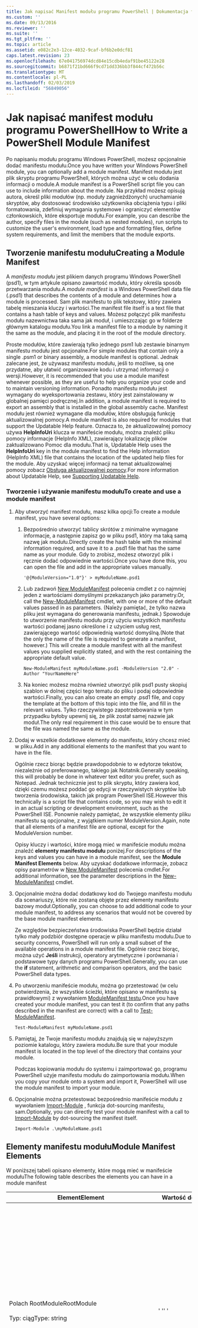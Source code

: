 ```yaml
---
title: Jak napisać Manifest modułu programu PowerShell | Dokumentacja firmy Microsoft
ms.custom: ''
ms.date: 09/13/2016
ms.reviewer: ''
ms.suite: ''
ms.tgt_pltfrm: ''
ms.topic: article
ms.assetid: e082c2e3-12ce-4032-9caf-bf6b2e0dcf81
caps.latest.revision: 23
ms.openlocfilehash: 67e041756974dcd84e15cdb4edaf91be45122e28
ms.sourcegitcommit: b6871f21bd666f9cd71dd336bb3f844cf472b56c
ms.translationtype: MT
ms.contentlocale: pl-PL
ms.lasthandoff: 02/03/2019
ms.locfileid: "56849056"
---
```

# <a name="how-to-write-a-powershell-module-manifest"></a><span data-ttu-id="4d88f-102">Jak napisać manifest modułu programu PowerShell</span><span class="sxs-lookup"><span data-stu-id="4d88f-102">How to Write a PowerShell Module Manifest</span></span>

<span data-ttu-id="4d88f-103">Po napisaniu modułu programu Windows PowerShell, możesz opcjonalnie dodać manifestu modułu.</span><span class="sxs-lookup"><span data-stu-id="4d88f-103">Once you have written your Windows PowerShell module, you can optionally add a module manifest.</span></span> <span data-ttu-id="4d88f-104">Manifest modułu jest plik skryptu programu PowerShell, których można użyć w celu dodania informacji o module.</span><span class="sxs-lookup"><span data-stu-id="4d88f-104">A module manifest is a PowerShell script file you can use to include information about the module.</span></span> <span data-ttu-id="4d88f-105">Na przykład możesz opisują autora, określ pliki modułów (np. moduły zagnieżdżonych) uruchamianie skryptów, aby dostosować środowisko użytkownika obciążenia typu i pliki formatowania, zdefiniuj wymagania systemowe i ograniczyć elementów członkowskich, które eksportuje modułu.</span><span class="sxs-lookup"><span data-stu-id="4d88f-105">For example, you can describe the author, specify files in the module (such as nested modules), run scripts to customize the user's environment, load type and formatting files, define system requirements, and limit the members that the module exports.</span></span>

## <a name="creating-a-module-manifest"></a><span data-ttu-id="4d88f-106">Tworzenie manifestu modułu</span><span class="sxs-lookup"><span data-stu-id="4d88f-106">Creating a Module Manifest</span></span>

<span data-ttu-id="4d88f-107">A *manifestu modułu* jest plikiem danych programu Windows PowerShell (psd1), w tym artykule opisano zawartość modułu, który określa sposób przetwarzania modułu.</span><span class="sxs-lookup"><span data-stu-id="4d88f-107">A *module manifest* is a Windows PowerShell data file (.psd1) that describes the contents of a module and determines how a module is processed.</span></span> <span data-ttu-id="4d88f-108">Sam plik manifestu to plik tekstowy, który zawiera tabelę mieszania kluczy i wartości.</span><span class="sxs-lookup"><span data-stu-id="4d88f-108">The manifest file itself is a text file that contains a hash table of keys and values.</span></span> <span data-ttu-id="4d88f-109">Możesz połączyć plik manifestu modułu nazewnictwa taka sama jak moduł, i umieszczając go w folderze głównym katalogu modułu.</span><span class="sxs-lookup"><span data-stu-id="4d88f-109">You link a manifest file to a module by naming it the same as the module, and placing it in the root of the module directory.</span></span>

<span data-ttu-id="4d88f-110">Proste modułów, które zawierają tylko jednego psm1 lub zestawie binarnym manifestu modułu jest opcjonalne.</span><span class="sxs-lookup"><span data-stu-id="4d88f-110">For simple modules that contain only a single .psm1 or binary assembly, a module manifest is optional.</span></span> <span data-ttu-id="4d88f-111">Jednak zalecane jest, że używasz manifestu modułu, jeśli to możliwe, są one przydatne, aby ułatwić organizowanie kodu i utrzymać informacji o wersji.</span><span class="sxs-lookup"><span data-stu-id="4d88f-111">However, it is recommended that you use a module manifest whenever possible, as they are useful to help you organize your code and to maintain versioning information.</span></span> <span data-ttu-id="4d88f-112">Ponadto manifestu modułu jest wymagany do wyeksportowania zestawu, który jest zainstalowany w globalnej pamięci podręcznej.</span><span class="sxs-lookup"><span data-stu-id="4d88f-112">In addition, a module manifest is required to export an assembly that is installed in the global assembly cache.</span></span> <span data-ttu-id="4d88f-113">Manifest modułu jest również wymagane dla modułów, które obsługują funkcję aktualizowalnej pomocy.</span><span class="sxs-lookup"><span data-stu-id="4d88f-113">A module manifest is also required for modules that support the Updatable Help feature.</span></span> <span data-ttu-id="4d88f-114">Oznacza to, że aktualizowalnej pomocy używa **HelpInfoUri** klucza w manifeście modułu, można znaleźć pliku pomocy informacje (HelpInfo XML), zawierający lokalizację plików zaktualizowano Pomoc dla modułu.</span><span class="sxs-lookup"><span data-stu-id="4d88f-114">That is, Updatable Help uses the **HelpInfoUri** key in the module manifest to find the Help information (HelpInfo XML) file that contains the location of the updated help files for the module.</span></span> <span data-ttu-id="4d88f-115">Aby uzyskać więcej informacji na temat aktualizowalnej pomocy zobacz [Obsługa aktualizowalnej pomocy](./supporting-updatable-help.md).</span><span class="sxs-lookup"><span data-stu-id="4d88f-115">For more information about Updatable Help, see [Supporting Updatable Help](./supporting-updatable-help.md).</span></span>

### <a name="to-create-and-use-a-module-manifest"></a><span data-ttu-id="4d88f-116">Tworzenie i używanie manifestu modułu</span><span class="sxs-lookup"><span data-stu-id="4d88f-116">To create and use a module manifest</span></span>

1. <span data-ttu-id="4d88f-117">Aby utworzyć manifest modułu, masz kilka opcji:</span><span class="sxs-lookup"><span data-stu-id="4d88f-117">To create a module manifest, you have several options:</span></span>

   1. <span data-ttu-id="4d88f-118">Bezpośrednio utworzyć tablicy skrótów z minimalne wymagane informacje, a następnie zapisz go w pliku psd1, który ma taką samą nazwę jak modułu.</span><span class="sxs-lookup"><span data-stu-id="4d88f-118">Directly create the hash table with the minimal information required, and save it to a .psd1 file that has the same name as your module.</span></span> <span data-ttu-id="4d88f-119">Gdy to zrobisz, możesz otworzyć plik i ręcznie dodać odpowiednie wartości.</span><span class="sxs-lookup"><span data-stu-id="4d88f-119">Once you have done this, you can open the file and add in the appropriate values manually.</span></span>

      `'@{ModuleVersion="1.0"}' > myModuleName.psd1`

   2. <span data-ttu-id="4d88f-120">Lub zadzwoń [New ModuleManifest](/powershell/module/Microsoft.PowerShell.Core/New-ModuleManifest) polecenia cmdlet z co najmniej jeden z wartościami domyślnymi przekazanych jako parametry.</span><span class="sxs-lookup"><span data-stu-id="4d88f-120">Or, call the [New-ModuleManifest](/powershell/module/Microsoft.PowerShell.Core/New-ModuleManifest) cmdlet, with one or more of the default values passed in as parameters.</span></span> <span data-ttu-id="4d88f-121">(Należy pamiętać, że tylko nazwa pliku jest wymagana do generowania manifestu, jednak.) Spowoduje to utworzenie manifestu modułu przy użyciu wszystkich manifestu wartości podanej jasno określone i z użyciem usług rest, zawierającego wartość odpowiednią wartość domyślną.</span><span class="sxs-lookup"><span data-stu-id="4d88f-121">(Note that the only the name of the file is required to generate a manifest, however.) This will create a module manifest with all the manifest values you supplied explicitly stated, and with the rest containing the appropriate default value.</span></span>

      `New-ModuleManifest myModuleName.psd1 -ModuleVersion "2.0" -Author "YourNameHere"`

   3. <span data-ttu-id="4d88f-122">Na koniec możesz można również utworzyć plik psd1 pusty skopiuj szablon w dolnej części tego tematu do pliku i podaj odpowiednie wartości.</span><span class="sxs-lookup"><span data-stu-id="4d88f-122">Finally, you can also create an empty .psd1 file, and copy the template at the bottom of this topic into the file, and fill in the relevant values.</span></span> <span data-ttu-id="4d88f-123">Tylko rzeczywistego zapotrzebowania w tym przypadku byłoby upewnij się, że plik został samej nazwie jak moduł.</span><span class="sxs-lookup"><span data-stu-id="4d88f-123">The only real requirement in this case would be to ensure that the file was named the same as the module.</span></span>

2. <span data-ttu-id="4d88f-124">Dodaj w wszelkie dodatkowe elementy do manifestu, który chcesz mieć w pliku.</span><span class="sxs-lookup"><span data-stu-id="4d88f-124">Add in any additional elements to the manifest that you want to have in the file.</span></span>

   <span data-ttu-id="4d88f-125">Ogólnie rzecz biorąc będzie prawdopodobnie to w edytorze tekstów, niezależnie od preferowanego, takiego jak Notatnik.</span><span class="sxs-lookup"><span data-stu-id="4d88f-125">Generally speaking, this will probably be done in whatever text editor you prefer, such as Notepad.</span></span> <span data-ttu-id="4d88f-126">Jednak technicznie jest to plik skryptu, który zawiera kod, dzięki czemu możesz poddać go edycji w rzeczywistych skryptów lub tworzenia środowiska, takich jak program PowerShell ISE.</span><span class="sxs-lookup"><span data-stu-id="4d88f-126">However this technically is a script file that contains code, so you may wish to edit it in an actual scripting or development environment, such as the PowerShell ISE.</span></span> <span data-ttu-id="4d88f-127">Ponownie należy pamiętać, że wszystkie elementy pliku manifestu są opcjonalne, z wyjątkiem numer ModuleVersion.</span><span class="sxs-lookup"><span data-stu-id="4d88f-127">Again, note that all elements of a manifest file are optional, except for the ModuleVersion number.</span></span>

   <span data-ttu-id="4d88f-128">Opisy kluczy i wartości, które mogą mieć w manifeście modułu można znaleźć **elementy manifestu modułu** poniżej.</span><span class="sxs-lookup"><span data-stu-id="4d88f-128">For descriptions of the keys and values you can have in a module manifest, see the **Module Manifest Elements** below.</span></span> <span data-ttu-id="4d88f-129">Aby uzyskać dodatkowe informacje, zobacz opisy parametrów w [New ModuleManifest](/powershell/module/Microsoft.PowerShell.Core/New-ModuleManifest) polecenia cmdlet.</span><span class="sxs-lookup"><span data-stu-id="4d88f-129">For additional information, see the parameter descriptions in the  [New-ModuleManifest](/powershell/module/Microsoft.PowerShell.Core/New-ModuleManifest) cmdlet.</span></span>

3. <span data-ttu-id="4d88f-130">Opcjonalnie można dodać dodatkowy kod do Twojego manifestu modułu dla scenariuszy, które nie zostaną objęte przez elementy manifestu bazowy moduł.</span><span class="sxs-lookup"><span data-stu-id="4d88f-130">Optionally, you can choose to add additional code to your module manifest, to address any scenarios that would not be covered by the base module manifest elements.</span></span>

   <span data-ttu-id="4d88f-131">Ze względów bezpieczeństwa środowiska PowerShell będzie działał tylko mały podzbiór dostępne operacje w pliku manifestu modułu.</span><span class="sxs-lookup"><span data-stu-id="4d88f-131">Due to security concerns, PowerShell will run only a small subset of the available operations in a module manifest file.</span></span> <span data-ttu-id="4d88f-132">Ogólnie rzecz biorąc, można użyć **Jeśli** instrukcji, operatory arytmetyczne i porównania i podstawowe typy danych programu PowerShell.</span><span class="sxs-lookup"><span data-stu-id="4d88f-132">Generally, you can use the **if** statement, arithmetic and comparison operators, and the basic PowerShell data types.</span></span>

4. <span data-ttu-id="4d88f-133">Po utworzeniu manifeście modułu, można go przetestować (w celu potwierdzenia, że wszystkie ścieżki, które opisano w manifestu są prawidłowymi) z wywołaniem [ModuleManifest testu](/powershell/module/Microsoft.PowerShell.Core/Test-ModuleManifest).</span><span class="sxs-lookup"><span data-stu-id="4d88f-133">Once you have created your module manifest, you can test it (to confirm that any paths described in the manifest are correct) with a call to [Test-ModuleManifest](/powershell/module/Microsoft.PowerShell.Core/Test-ModuleManifest).</span></span>

   `Test-ModuleManifest myModuleName.psd1`

5. <span data-ttu-id="4d88f-134">Pamiętaj, że Twoje manifestu modułu znajdują się w najwyższym poziomie katalogu, który zawiera modułu.</span><span class="sxs-lookup"><span data-stu-id="4d88f-134">Be sure that your module manifest is located in the top level of the directory that contains your module.</span></span>

   <span data-ttu-id="4d88f-135">Podczas kopiowania modułu do systemu i zaimportować go, programu PowerShell użyje manifestu modułu do zaimportowania modułu.</span><span class="sxs-lookup"><span data-stu-id="4d88f-135">When you copy your module onto a system and import it, PowerShell will use the module manifest to import your module.</span></span>

6. <span data-ttu-id="4d88f-136">Opcjonalnie można przetestować bezpośrednio manifeście modułu z wywołaniem [Import-Module](/powershell/module/Microsoft.PowerShell.Core/Import-Module) , funkcja dot-sourcing manifestu, sam.</span><span class="sxs-lookup"><span data-stu-id="4d88f-136">Optionally, you can directly test your module manifest with a call to [Import-Module](/powershell/module/Microsoft.PowerShell.Core/Import-Module) by dot-sourcing the manifest itself.</span></span>

   `Import-Module .\myModuleName.psd1`

## <a name="module-manifest-elements"></a><span data-ttu-id="4d88f-137">Elementy manifestu modułu</span><span class="sxs-lookup"><span data-stu-id="4d88f-137">Module Manifest Elements</span></span>

<span data-ttu-id="4d88f-138">W poniższej tabeli opisano elementy, które mogą mieć w manifeście modułu</span><span class="sxs-lookup"><span data-stu-id="4d88f-138">The following table describes the elements you can have in a module manifest</span></span>

|<span data-ttu-id="4d88f-139">Element</span><span class="sxs-lookup"><span data-stu-id="4d88f-139">Element</span></span>|<span data-ttu-id="4d88f-140">Wartość domyślna</span><span class="sxs-lookup"><span data-stu-id="4d88f-140">Default</span></span>|<span data-ttu-id="4d88f-141">Opis</span><span class="sxs-lookup"><span data-stu-id="4d88f-141">Description</span></span>|
|-------------|-------------|-----------------|
|<span data-ttu-id="4d88f-142">Polach RootModule</span><span class="sxs-lookup"><span data-stu-id="4d88f-142">RootModule</span></span><br /><br /> <span data-ttu-id="4d88f-143">Typ: ciąg</span><span class="sxs-lookup"><span data-stu-id="4d88f-143">Type: string</span></span>|<span data-ttu-id="4d88f-144">' '</span><span class="sxs-lookup"><span data-stu-id="4d88f-144">' '</span></span>|<span data-ttu-id="4d88f-145">Moduł lub dane binarne modułu plik skryptu skojarzone z tym manifeście.</span><span class="sxs-lookup"><span data-stu-id="4d88f-145">Script module or binary module file associated with this manifest.</span></span> <span data-ttu-id="4d88f-146">Poprzednie wersje programu PowerShell, nazywane tego elementu ModuleToProcess.</span><span class="sxs-lookup"><span data-stu-id="4d88f-146">Previous versions of PowerShell called this element the ModuleToProcess.</span></span><br /><br /> <span data-ttu-id="4d88f-147">Możliwych typów dla modułu głównego może być pusta (który ułatwi to **manifestu** modułu), nazwa modułu skryptu (psm1, co sprawia, że to **skryptu** moduł), lub nazwą binarne modułu (.exe lub .dll, co sprawia, że to **binarne** modułu).</span><span class="sxs-lookup"><span data-stu-id="4d88f-147">Possible types for the root module can be empty (which will make this a **Manifest** module), the name of a script module (.psm1, which makes this a **Script** module), or the name of a binary module (.exe or .dll, which makes this a **Binary** module).</span></span> <span data-ttu-id="4d88f-148">Umieszczenie nazwy modułu manifestu (psd1) lub pliku skryptu (ps1), w tym elemencie spowoduje, że błąd wystąpić.</span><span class="sxs-lookup"><span data-stu-id="4d88f-148">Placing the name of a module manifest (.psd1) or a script file (.ps1) in this element will cause an error to occur.</span></span>|
|<span data-ttu-id="4d88f-149">ModuleVersion</span><span class="sxs-lookup"><span data-stu-id="4d88f-149">ModuleVersion</span></span><br /><br /> <span data-ttu-id="4d88f-150">Typ: ciąg</span><span class="sxs-lookup"><span data-stu-id="4d88f-150">Type: string</span></span>|<span data-ttu-id="4d88f-151">1.0</span><span class="sxs-lookup"><span data-stu-id="4d88f-151">1.0</span></span>|<span data-ttu-id="4d88f-152">Numer wersji tego modułu.</span><span class="sxs-lookup"><span data-stu-id="4d88f-152">Version number of this module.</span></span> <span data-ttu-id="4d88f-153">Ciąg musi być możliwe do przekonwertowania na [System.Version].</span><span class="sxs-lookup"><span data-stu-id="4d88f-153">The string must be able to convert to [System.Version].</span></span> <span data-ttu-id="4d88f-154">Oznacza to "#. #. #. #. #".</span><span class="sxs-lookup"><span data-stu-id="4d88f-154">That is, '#.#.#.#.#'.</span></span> <span data-ttu-id="4d88f-155">`Import-Module` zostanie załadowany pierwszy moduł znajdzie na **$psModulePath** jest zgodna z nazwą i jest przynajmniej tak duży ModuleVersion `-MinimumVersion` parametru.</span><span class="sxs-lookup"><span data-stu-id="4d88f-155">`Import-Module` will load the first module it finds on the **$psModulePath** that matches the name, and has at least as high a ModuleVersion, as the `-MinimumVersion` parameter.</span></span> <span data-ttu-id="4d88f-156">Aby zaimportować określoną wersję, użyj`-RequiredVersion` parametru, zamiast tego.</span><span class="sxs-lookup"><span data-stu-id="4d88f-156">To import a specific version, use the`-RequiredVersion` parameter, instead.</span></span><br /><br /> <span data-ttu-id="4d88f-157">Przykład: `ModuleVersion = '1.0'`</span><span class="sxs-lookup"><span data-stu-id="4d88f-157">Example: `ModuleVersion = '1.0'`</span></span>|
|<span data-ttu-id="4d88f-158">IDENTYFIKATOR GUID</span><span class="sxs-lookup"><span data-stu-id="4d88f-158">GUID</span></span><br /><br /> <span data-ttu-id="4d88f-159">Typ: ciąg</span><span class="sxs-lookup"><span data-stu-id="4d88f-159">Type: string</span></span>|<span data-ttu-id="4d88f-160">Identyfikator GUID wygenerowany automatycznie</span><span class="sxs-lookup"><span data-stu-id="4d88f-160">Autogenerated GUID</span></span>|<span data-ttu-id="4d88f-161">Identyfikator używany do jednoznacznego identyfikowania tego modułu.</span><span class="sxs-lookup"><span data-stu-id="4d88f-161">ID used to uniquely identify this module.</span></span> <span data-ttu-id="4d88f-162">Należy pamiętać, że obecnie nie można zaimportować modułu przez identyfikator GUID.</span><span class="sxs-lookup"><span data-stu-id="4d88f-162">Note that you cannot currently import a module by GUID.</span></span><br /><br /> <span data-ttu-id="4d88f-163">Przykład: `GUID = 'cfc45206-1e49-459d-a8ad-5b571ef94857'`</span><span class="sxs-lookup"><span data-stu-id="4d88f-163">Example: `GUID = 'cfc45206-1e49-459d-a8ad-5b571ef94857'`</span></span>|
|<span data-ttu-id="4d88f-164">Autor</span><span class="sxs-lookup"><span data-stu-id="4d88f-164">Author</span></span><br /><br /> <span data-ttu-id="4d88f-165">Typ: ciąg</span><span class="sxs-lookup"><span data-stu-id="4d88f-165">Type: string</span></span>|<span data-ttu-id="4d88f-166">Brak</span><span class="sxs-lookup"><span data-stu-id="4d88f-166">None</span></span>|<span data-ttu-id="4d88f-167">Autor tego modułu.</span><span class="sxs-lookup"><span data-stu-id="4d88f-167">Author of this module.</span></span><br /><br /> <span data-ttu-id="4d88f-168">Przykład: `Author = 'AuthorNameHere'`</span><span class="sxs-lookup"><span data-stu-id="4d88f-168">Example: `Author = 'AuthorNameHere'`</span></span>|
|<span data-ttu-id="4d88f-169">CompanyName</span><span class="sxs-lookup"><span data-stu-id="4d88f-169">CompanyName</span></span><br /><br /> <span data-ttu-id="4d88f-170">Typ: ciąg</span><span class="sxs-lookup"><span data-stu-id="4d88f-170">Type: string</span></span>|<span data-ttu-id="4d88f-171">Nieznany</span><span class="sxs-lookup"><span data-stu-id="4d88f-171">Unknown</span></span>|<span data-ttu-id="4d88f-172">Firmy lub dostawcy tego modułu.</span><span class="sxs-lookup"><span data-stu-id="4d88f-172">Company or vendor of this module.</span></span><br /><br /> <span data-ttu-id="4d88f-173">Przykład: `CompanyName = 'Fabrikam'`</span><span class="sxs-lookup"><span data-stu-id="4d88f-173">Example: `CompanyName = 'Fabrikam'`</span></span>|
|<span data-ttu-id="4d88f-174">Prawa autorskie</span><span class="sxs-lookup"><span data-stu-id="4d88f-174">Copyright</span></span><br /><br /> <span data-ttu-id="4d88f-175">Typ: ciąg</span><span class="sxs-lookup"><span data-stu-id="4d88f-175">Type: string</span></span>|<span data-ttu-id="4d88f-176">(c) [currentYear] [Autor].</span><span class="sxs-lookup"><span data-stu-id="4d88f-176">(c) [currentYear] [Author].</span></span> <span data-ttu-id="4d88f-177">Wszelkie prawa zastrzeżone.</span><span class="sxs-lookup"><span data-stu-id="4d88f-177">All rights reserved.</span></span>|<span data-ttu-id="4d88f-178">Informacje o prawach autorskich dla tego modułu.</span><span class="sxs-lookup"><span data-stu-id="4d88f-178">Copyright statement for this module.</span></span><br /><br /> <span data-ttu-id="4d88f-179">Przykład: `Copyright = '2016 AuthorName. All rights reserved.'`</span><span class="sxs-lookup"><span data-stu-id="4d88f-179">Example: `Copyright = '2016 AuthorName. All rights reserved.'`</span></span>|
|<span data-ttu-id="4d88f-180">Opis</span><span class="sxs-lookup"><span data-stu-id="4d88f-180">Description</span></span><br /><br /> <span data-ttu-id="4d88f-181">Typ: ciąg</span><span class="sxs-lookup"><span data-stu-id="4d88f-181">Type: string</span></span>|<span data-ttu-id="4d88f-182">' '</span><span class="sxs-lookup"><span data-stu-id="4d88f-182">' '</span></span>|<span data-ttu-id="4d88f-183">Opis funkcji oferowanych przez ten moduł.</span><span class="sxs-lookup"><span data-stu-id="4d88f-183">Description of the functionality provided by this module.</span></span><br /><br /> <span data-ttu-id="4d88f-184">Przykład: `Description = 'This is a description of a module.'`</span><span class="sxs-lookup"><span data-stu-id="4d88f-184">Example: `Description = 'This is a description of a module.'`</span></span>|
|<span data-ttu-id="4d88f-185">PowerShellVersion</span><span class="sxs-lookup"><span data-stu-id="4d88f-185">PowerShellVersion</span></span><br /><br /> <span data-ttu-id="4d88f-186">Typ: ciąg</span><span class="sxs-lookup"><span data-stu-id="4d88f-186">Type: string</span></span>|<span data-ttu-id="4d88f-187">' '</span><span class="sxs-lookup"><span data-stu-id="4d88f-187">' '</span></span>|<span data-ttu-id="4d88f-188">Minimalna wersja aparatu programu Windows PowerShell, wymagane przez ten moduł.</span><span class="sxs-lookup"><span data-stu-id="4d88f-188">Minimum version of the Windows PowerShell engine required by this module.</span></span> <span data-ttu-id="4d88f-189">Bieżący prawidłowymi wartościami są 1.0, 2.0, 3.0, 4.0 i 5.0.</span><span class="sxs-lookup"><span data-stu-id="4d88f-189">Current valid values are 1.0, 2.0, 3.0, 4.0, and 5.0.</span></span><br /><br /> <span data-ttu-id="4d88f-190">Przykład: `PowerShellVersion = '5.0'`</span><span class="sxs-lookup"><span data-stu-id="4d88f-190">Example: `PowerShellVersion = '5.0'`</span></span>|
|<span data-ttu-id="4d88f-191">PowerShellHostName</span><span class="sxs-lookup"><span data-stu-id="4d88f-191">PowerShellHostName</span></span><br /><br /> <span data-ttu-id="4d88f-192">Typ: ciąg</span><span class="sxs-lookup"><span data-stu-id="4d88f-192">Type: string</span></span>|<span data-ttu-id="4d88f-193">' '</span><span class="sxs-lookup"><span data-stu-id="4d88f-193">' '</span></span>|<span data-ttu-id="4d88f-194">Określa nazwę hosta programu Windows PowerShell, który jest wymagany przez moduł.</span><span class="sxs-lookup"><span data-stu-id="4d88f-194">Specifies the name of the Windows PowerShell host that is required by the module.</span></span> <span data-ttu-id="4d88f-195">Ta nazwa jest zapewniana przez środowisko Windows PowerShell.</span><span class="sxs-lookup"><span data-stu-id="4d88f-195">This name is provided by Windows PowerShell.</span></span> <span data-ttu-id="4d88f-196">Aby znaleźć nazwę programu hostów w programie, wpisz: `$host.name` .</span><span class="sxs-lookup"><span data-stu-id="4d88f-196">To find the name of a host program, in the program, type: `$host.name` .</span></span><br /><br /> <span data-ttu-id="4d88f-197">Przykład: `PowerShellHostName = 'Windows PowerShell ISE Host'`</span><span class="sxs-lookup"><span data-stu-id="4d88f-197">Example: `PowerShellHostName = 'Windows PowerShell ISE Host'`</span></span>|
|<span data-ttu-id="4d88f-198">PowerShellHostVersion</span><span class="sxs-lookup"><span data-stu-id="4d88f-198">PowerShellHostVersion</span></span><br /><br /> <span data-ttu-id="4d88f-199">Typ: ciąg</span><span class="sxs-lookup"><span data-stu-id="4d88f-199">Type: string</span></span>|<span data-ttu-id="4d88f-200">' '</span><span class="sxs-lookup"><span data-stu-id="4d88f-200">' '</span></span>|<span data-ttu-id="4d88f-201">Minimalna wersja wymagana przez ten moduł hosta programu Windows PowerShell.</span><span class="sxs-lookup"><span data-stu-id="4d88f-201">Minimum version of the Windows PowerShell host required by this module.</span></span><br /><br /> <span data-ttu-id="4d88f-202">Przykład: `PowerShellHostVersion = '2.0'`</span><span class="sxs-lookup"><span data-stu-id="4d88f-202">Example: `PowerShellHostVersion = '2.0'`</span></span>|
|<span data-ttu-id="4d88f-203">DotNetFrameworkVersion</span><span class="sxs-lookup"><span data-stu-id="4d88f-203">DotNetFrameworkVersion</span></span><br /><br /> <span data-ttu-id="4d88f-204">Typ: ciąg</span><span class="sxs-lookup"><span data-stu-id="4d88f-204">Type: string</span></span>|<span data-ttu-id="4d88f-205">' '</span><span class="sxs-lookup"><span data-stu-id="4d88f-205">' '</span></span>|<span data-ttu-id="4d88f-206">Minimalna wersja programu Microsoft .NET Framework wymaganego przez ten moduł.</span><span class="sxs-lookup"><span data-stu-id="4d88f-206">Minimum version of Microsoft .NET Framework required by this module.</span></span><br /><br /> <span data-ttu-id="4d88f-207">Przykład: `DotNetFrameorkVersion = '3.5'`</span><span class="sxs-lookup"><span data-stu-id="4d88f-207">Example: `DotNetFrameorkVersion = '3.5'`</span></span>|
|<span data-ttu-id="4d88f-208">CLRVersion</span><span class="sxs-lookup"><span data-stu-id="4d88f-208">CLRVersion</span></span><br /><br /> <span data-ttu-id="4d88f-209">Typ: ciąg</span><span class="sxs-lookup"><span data-stu-id="4d88f-209">Type: string</span></span>|<span data-ttu-id="4d88f-210">' '</span><span class="sxs-lookup"><span data-stu-id="4d88f-210">' '</span></span>|<span data-ttu-id="4d88f-211">Minimalna wersja środowisko uruchomieniowe języka wspólnego (CLR) wymagane przez ten moduł.</span><span class="sxs-lookup"><span data-stu-id="4d88f-211">Minimum version of the common language runtime (CLR) required by this module.</span></span><br /><br /> <span data-ttu-id="4d88f-212">Przykład: `CLRVersion = '3.5'`</span><span class="sxs-lookup"><span data-stu-id="4d88f-212">Example: `CLRVersion = '3.5'`</span></span>|
|<span data-ttu-id="4d88f-213">ProcessorArchitecture</span><span class="sxs-lookup"><span data-stu-id="4d88f-213">ProcessorArchitecture</span></span><br /><br /> <span data-ttu-id="4d88f-214">Typ: ciąg</span><span class="sxs-lookup"><span data-stu-id="4d88f-214">Type: string</span></span>|<span data-ttu-id="4d88f-215">' '</span><span class="sxs-lookup"><span data-stu-id="4d88f-215">' '</span></span>|<span data-ttu-id="4d88f-216">Architektura procesora (Brak, X86, Amd64) wymagane przez ten moduł.</span><span class="sxs-lookup"><span data-stu-id="4d88f-216">Processor architecture (None, X86, Amd64) required by this module.</span></span> <span data-ttu-id="4d88f-217">Prawidłowe wartości to x86 AMD64 IA64 i None (nieznany lub nieokreślony).</span><span class="sxs-lookup"><span data-stu-id="4d88f-217">Valid values are x86, AMD64, IA64, and None (unknown or unspecified).</span></span><br /><br /> <span data-ttu-id="4d88f-218">Przykład: `ProcessorArchitecture = 'x86'`</span><span class="sxs-lookup"><span data-stu-id="4d88f-218">Example: `ProcessorArchitecture = 'x86'`</span></span>|
|<span data-ttu-id="4d88f-219">RequiredModules</span><span class="sxs-lookup"><span data-stu-id="4d88f-219">RequiredModules</span></span><br /><br /> <span data-ttu-id="4d88f-220">Typ: [string []]</span><span class="sxs-lookup"><span data-stu-id="4d88f-220">Type: [string[]]</span></span>|<span data-ttu-id="4d88f-221">@()</span><span class="sxs-lookup"><span data-stu-id="4d88f-221">@()</span></span>|<span data-ttu-id="4d88f-222">Moduły, które muszą być importowane w środowisku globalnym, przed zaimportowaniem tego modułu.</span><span class="sxs-lookup"><span data-stu-id="4d88f-222">Modules that must be imported into the global environment prior to importing this module.</span></span> <span data-ttu-id="4d88f-223">Zostaną załadowane moduły, chyba, że już zostały załadowane na liście.</span><span class="sxs-lookup"><span data-stu-id="4d88f-223">This will load any modules listed unless they have already been loaded.</span></span> <span data-ttu-id="4d88f-224">(Na przykład niektóre moduły mogą już być ładowane przez innego modułu.).</span><span class="sxs-lookup"><span data-stu-id="4d88f-224">(For example, some modules may already be loaded by a different module.).</span></span> <span data-ttu-id="4d88f-225">Istnieje również możliwość określenia określonej wersji, aby załadować przy użyciu `RequiredVersion` zamiast `ModuleVersion`.</span><span class="sxs-lookup"><span data-stu-id="4d88f-225">It is also possible to specify a specific version to load using `RequiredVersion` rather than `ModuleVersion`.</span></span> <span data-ttu-id="4d88f-226">Korzystając z `ModuleVersion` będzie on ładować się najnowsza wersja dostępna z co najmniej wersja określona.</span><span class="sxs-lookup"><span data-stu-id="4d88f-226">When using `ModuleVersion` it will load the newest version available with a minimum of the version specified.</span></span><br /><br /> <span data-ttu-id="4d88f-227">Przykład: `RequiredModules = @(@{ModuleName="myDependentModule", ModuleVersion="2.0",Guid="cfc45206-1e49-459d-a8ad-5b571ef94857"})`</span><span class="sxs-lookup"><span data-stu-id="4d88f-227">Example: `RequiredModules = @(@{ModuleName="myDependentModule", ModuleVersion="2.0",Guid="cfc45206-1e49-459d-a8ad-5b571ef94857"})`</span></span><br /><br /> <span data-ttu-id="4d88f-228">Przykład: `RequiredModules = @(@{ModuleName="myDependentModule", RequiredVersion="1.5",Guid="cfc45206-1e49-459d-a8ad-5b571ef94857"})`</span><span class="sxs-lookup"><span data-stu-id="4d88f-228">Example: `RequiredModules = @(@{ModuleName="myDependentModule", RequiredVersion="1.5",Guid="cfc45206-1e49-459d-a8ad-5b571ef94857"})`</span></span>|
|<span data-ttu-id="4d88f-229">RequiredAssemblies</span><span class="sxs-lookup"><span data-stu-id="4d88f-229">RequiredAssemblies</span></span><br /><br /> <span data-ttu-id="4d88f-230">Typ: [string []]</span><span class="sxs-lookup"><span data-stu-id="4d88f-230">Type: [string[]]</span></span>|<span data-ttu-id="4d88f-231">@()</span><span class="sxs-lookup"><span data-stu-id="4d88f-231">@()</span></span>|<span data-ttu-id="4d88f-232">Zestawy, które muszą zostać załadowane przed zaimportowaniem tego modułu.</span><span class="sxs-lookup"><span data-stu-id="4d88f-232">Assemblies that must be loaded prior to importing this module.</span></span><br /><br /> <span data-ttu-id="4d88f-233">Należy pamiętać, że w przeciwieństwie do RequiredModules, programu PowerShell zostanie załadowany RequiredAssemblies, jeśli nie są już załadowane.</span><span class="sxs-lookup"><span data-stu-id="4d88f-233">Note that unlike RequiredModules, PowerShell will load the RequiredAssemblies if they are not already loaded.</span></span>|
|<span data-ttu-id="4d88f-234">ScriptsToProcess</span><span class="sxs-lookup"><span data-stu-id="4d88f-234">ScriptsToProcess</span></span><br /><br /> <span data-ttu-id="4d88f-235">Typ: [string []]</span><span class="sxs-lookup"><span data-stu-id="4d88f-235">Type: [string[]]</span></span>|<span data-ttu-id="4d88f-236">@()</span><span class="sxs-lookup"><span data-stu-id="4d88f-236">@()</span></span>|<span data-ttu-id="4d88f-237">Pliki skryptów (ps1), które są uruchamiane w ramach stanu sesji obiektu wywołującego, po zaimportowaniu modułu.</span><span class="sxs-lookup"><span data-stu-id="4d88f-237">Script (.ps1) files that are run in the caller's session state when the module is imported.</span></span> <span data-ttu-id="4d88f-238">Może to być globalne sesji stanu lub, w przypadku modułów zagnieżdżonych, stan sesji innego modułu.</span><span class="sxs-lookup"><span data-stu-id="4d88f-238">This could be the global session state or, for nested modules, the session state of another module.</span></span> <span data-ttu-id="4d88f-239">Te skrypty można użyć, aby przygotować środowisko, tak samo, jak można użyć skryptu logowania.</span><span class="sxs-lookup"><span data-stu-id="4d88f-239">You can use these scripts to prepare an environment just as you might use a login script.</span></span><br /><br /> <span data-ttu-id="4d88f-240">Te skrypty są uruchamiane przed żadnych modułów wymienione w manifeście są ładowane.</span><span class="sxs-lookup"><span data-stu-id="4d88f-240">These scripts are run before any of the modules listed in the manifest are loaded.</span></span>|
|<span data-ttu-id="4d88f-241">TypesToProcess</span><span class="sxs-lookup"><span data-stu-id="4d88f-241">TypesToProcess</span></span><br /><br /> <span data-ttu-id="4d88f-242">Typ: [obiekt []]</span><span class="sxs-lookup"><span data-stu-id="4d88f-242">Type: [Object[]]</span></span>|<span data-ttu-id="4d88f-243">@()</span><span class="sxs-lookup"><span data-stu-id="4d88f-243">@()</span></span>|<span data-ttu-id="4d88f-244">Typ plików (.ps1xml), należy załadować podczas importowania tego modułu.</span><span class="sxs-lookup"><span data-stu-id="4d88f-244">Type files (.ps1xml) to be loaded when importing this module.</span></span>|
|<span data-ttu-id="4d88f-245">FormatsToProcess</span><span class="sxs-lookup"><span data-stu-id="4d88f-245">FormatsToProcess</span></span><br /><br /> <span data-ttu-id="4d88f-246">Typ: [obiekt []]</span><span class="sxs-lookup"><span data-stu-id="4d88f-246">Type: [Object[]]</span></span>|<span data-ttu-id="4d88f-247">@()</span><span class="sxs-lookup"><span data-stu-id="4d88f-247">@()</span></span>|<span data-ttu-id="4d88f-248">Format plików (.ps1xml), należy załadować podczas importowania tego modułu.</span><span class="sxs-lookup"><span data-stu-id="4d88f-248">Format files (.ps1xml) to be loaded when importing this module.</span></span>|
|<span data-ttu-id="4d88f-249">NestedModules</span><span class="sxs-lookup"><span data-stu-id="4d88f-249">NestedModules</span></span><br /><br /> <span data-ttu-id="4d88f-250">Typ: [obiekt []]</span><span class="sxs-lookup"><span data-stu-id="4d88f-250">Type: [Object[]]</span></span>|<span data-ttu-id="4d88f-251">@()</span><span class="sxs-lookup"><span data-stu-id="4d88f-251">@()</span></span>|<span data-ttu-id="4d88f-252">Moduły do zaimportowania jako moduły zagnieżdżonych modułu określone w polach RootModule/ModuleToProcess.</span><span class="sxs-lookup"><span data-stu-id="4d88f-252">Modules to import as nested modules of the module specified in RootModule/ModuleToProcess.</span></span><br /><br /> <span data-ttu-id="4d88f-253">Dodawanie nazwy modułu do tego elementu jest podobne do wywoływania `Import-Module` z kodem skryptu lub zestawu.</span><span class="sxs-lookup"><span data-stu-id="4d88f-253">Adding a module name to this element is similar to calling `Import-Module` from within your script or assembly code.</span></span> <span data-ttu-id="4d88f-254">Główną różnicą jest ona łatwiej zobaczyć, jakie są ładowane w tym miejscu w pliku manifestu.</span><span class="sxs-lookup"><span data-stu-id="4d88f-254">The main difference is that it's easier to see what you are loading here in the manifest file.</span></span> <span data-ttu-id="4d88f-255">Ponadto jeśli moduł ładuje się w tym miejscu, będą nie jeszcze załadowane rzeczywiste modułu.</span><span class="sxs-lookup"><span data-stu-id="4d88f-255">Also, if a module fails to load here, you will not yet have loaded your actual module.</span></span><br /><br /> <span data-ttu-id="4d88f-256">Oprócz innych modułów należy również załadować pliki skryptu (ps1), w tym miejscu.</span><span class="sxs-lookup"><span data-stu-id="4d88f-256">In addition to other modules, you may also load script (.ps1) files here.</span></span> <span data-ttu-id="4d88f-257">Te pliki będą wykonywane w kontekście modułu głównego.</span><span class="sxs-lookup"><span data-stu-id="4d88f-257">These files will execute in the context of the root module.</span></span> <span data-ttu-id="4d88f-258">(To jest równoważne z dot sourcing skryptu w module głównym).</span><span class="sxs-lookup"><span data-stu-id="4d88f-258">(This is equivalent to dot sourcing the script in your root module.)</span></span>|
|<span data-ttu-id="4d88f-259">FunctionsToExport</span><span class="sxs-lookup"><span data-stu-id="4d88f-259">FunctionsToExport</span></span><br /><br /> <span data-ttu-id="4d88f-260">Typ: Ciąg</span><span class="sxs-lookup"><span data-stu-id="4d88f-260">Type: String</span></span>|<span data-ttu-id="4d88f-261">'\*'</span><span class="sxs-lookup"><span data-stu-id="4d88f-261">'\*'</span></span>|<span data-ttu-id="4d88f-262">Określa funkcje, które moduł eksportuje (symbole wieloznaczne są dozwolone znaki) do obiektu wywołującego stanu sesji.</span><span class="sxs-lookup"><span data-stu-id="4d88f-262">Specifies the functions that the module exports (wildcard characters are permitted) to the caller's session state.</span></span> <span data-ttu-id="4d88f-263">Domyślnie wszystkie funkcje są eksportowane.</span><span class="sxs-lookup"><span data-stu-id="4d88f-263">By default, all functions are exported.</span></span> <span data-ttu-id="4d88f-264">Ten klucz służy do ograniczania funkcje, które są eksportowane przez moduł.</span><span class="sxs-lookup"><span data-stu-id="4d88f-264">You can use this key to restrict the functions that are exported by the module.</span></span><br /><br /> <span data-ttu-id="4d88f-265">Stan sesji wywołującego może być globalne sesji stanu lub, w przypadku modułów zagnieżdżonych, stan sesji innego modułu.</span><span class="sxs-lookup"><span data-stu-id="4d88f-265">The caller's session state can be the global session state or, for nested modules, the session state of another module.</span></span> <span data-ttu-id="4d88f-266">Podczas łańcuch modułów zagnieżdżonych, wszystkie funkcje, które są eksportowane przez moduł zagnieżdżonych zostaną wyeksportowane do globalnego stanu sesji, chyba, że moduł w łańcuchu ogranicza funkcję przy użyciu klucza FunctionsToExport.</span><span class="sxs-lookup"><span data-stu-id="4d88f-266">When chaining nested modules, all functions that are exported by a nested module will be exported to the global session state unless a module in the chain restricts the function by using the FunctionsToExport key.</span></span><br /><br /> <span data-ttu-id="4d88f-267">Jeśli manifest Eksportuje również aliasy funkcji, ten klucz, można usunąć funkcji, którego aliasy są wymienione w kluczu AliasesToExport, ale ten klucz nie może dodać aliasy funkcji do listy.</span><span class="sxs-lookup"><span data-stu-id="4d88f-267">If the manifest also exports aliases for the functions, this key can remove functions whose aliases are listed in the AliasesToExport key, but this key cannot add function aliases to the list.</span></span>|
|<span data-ttu-id="4d88f-268">CmdletsToExport</span><span class="sxs-lookup"><span data-stu-id="4d88f-268">CmdletsToExport</span></span><br /><br /> <span data-ttu-id="4d88f-269">Typ: Ciąg</span><span class="sxs-lookup"><span data-stu-id="4d88f-269">Type: String</span></span>|<span data-ttu-id="4d88f-270">'\*'</span><span class="sxs-lookup"><span data-stu-id="4d88f-270">'\*'</span></span>|<span data-ttu-id="4d88f-271">Określa polecenia cmdlet, które moduł eksportuje (symbole wieloznaczne są dozwolone znaki).</span><span class="sxs-lookup"><span data-stu-id="4d88f-271">Specifies the cmdlets that the module exports (wildcard characters are permitted).</span></span> <span data-ttu-id="4d88f-272">Domyślnie wszystkie polecenia cmdlet są eksportowane.</span><span class="sxs-lookup"><span data-stu-id="4d88f-272">By default, all cmdlets are exported.</span></span> <span data-ttu-id="4d88f-273">Ten klucz służy do ograniczania poleceń cmdlet, które są eksportowane przez moduł.</span><span class="sxs-lookup"><span data-stu-id="4d88f-273">You can use this key to restrict the cmdlets that are exported by the module.</span></span><br /><br /> <span data-ttu-id="4d88f-274">Stan sesji wywołującego może być globalne sesji stanu lub, w przypadku modułów zagnieżdżonych, stan sesji innego modułu.</span><span class="sxs-lookup"><span data-stu-id="4d88f-274">The caller's session state can be the global session state or, for nested modules, the session state of another module.</span></span> <span data-ttu-id="4d88f-275">Gdy są łańcuch modułów zagnieżdżonych, wszystkie polecenia cmdlet, które są eksportowane przez moduł zagnieżdżonych zostanie ostatecznie wyeksportowany do globalnego stanu sesji chyba, że moduł w łańcuchu ogranicza możliwość użycia polecenia cmdlet przy użyciu klucza CmdletsToExport.</span><span class="sxs-lookup"><span data-stu-id="4d88f-275">When you are chaining nested modules, all cmdlets that are exported by a nested module will be ultimately exported to the global session state unless a module in the chain restricts the cmdlet by using the CmdletsToExport key.</span></span><br /><br /> <span data-ttu-id="4d88f-276">Jeśli manifest Eksportuje również aliasy dla poleceń cmdlet, ten klucz, można usunąć poleceń cmdlet, którego aliasy są wymienione w kluczu AliasesToExport, ale ten klucz nie może dodać aliasy polecenia cmdlet do listy.</span><span class="sxs-lookup"><span data-stu-id="4d88f-276">If the manifest also exports aliases for the cmdlets, this key can remove cmdlets whose aliases are listed in the AliasesToExport key, but this key cannot add cmdlet aliases to the list.</span></span>|
|<span data-ttu-id="4d88f-277">VariablesToExport</span><span class="sxs-lookup"><span data-stu-id="4d88f-277">VariablesToExport</span></span><br /><br /> <span data-ttu-id="4d88f-278">Typ: Ciąg</span><span class="sxs-lookup"><span data-stu-id="4d88f-278">Type: String</span></span>|<span data-ttu-id="4d88f-279">'\*'</span><span class="sxs-lookup"><span data-stu-id="4d88f-279">'\*'</span></span>|<span data-ttu-id="4d88f-280">Określa zmienne, które moduł eksportuje (symbole wieloznaczne są dozwolone znaki) do obiektu wywołującego stanu sesji.</span><span class="sxs-lookup"><span data-stu-id="4d88f-280">Specifies the variables that the module exports (wildcard characters are permitted) to the caller's session state.</span></span> <span data-ttu-id="4d88f-281">Domyślnie wszystkie zmienne są eksportowane.</span><span class="sxs-lookup"><span data-stu-id="4d88f-281">By default, all variables are exported.</span></span> <span data-ttu-id="4d88f-282">Ten klucz służy do ograniczania zmiennych, które są eksportowane przez moduł.</span><span class="sxs-lookup"><span data-stu-id="4d88f-282">You can use this key to restrict the variables that are exported by the module.</span></span><br /><br /> <span data-ttu-id="4d88f-283">Stan sesji wywołującego może być globalne sesji stanu lub, w przypadku modułów zagnieżdżonych, stan sesji innego modułu.</span><span class="sxs-lookup"><span data-stu-id="4d88f-283">The caller's session state can be the global session state or, for nested modules, the session state of another module.</span></span> <span data-ttu-id="4d88f-284">Gdy są łańcucha zagnieżdżonych modułów, wszystkie zmienne, które są eksportowane przez moduł zagnieżdżonych zostaną wyeksportowane do globalnego stanu sesji, chyba że moduł w łańcuchu ogranicza zmiennej za pomocą klucza VariablesToExport.</span><span class="sxs-lookup"><span data-stu-id="4d88f-284">When you are chaining nested modules, all variables that are exported by a nested module will be exported to the global session state unless a module in the chain restricts the variable by using the VariablesToExport key.</span></span><br /><br /> <span data-ttu-id="4d88f-285">Jeśli manifest Eksportuje również aliasy zmiennych, ten klucz, można usunąć zmienne, którego aliasy są wymienione w kluczu AliasesToExport, ale ten klucz nie można dodać zmiennej aliasów do listy.</span><span class="sxs-lookup"><span data-stu-id="4d88f-285">If the manifest also exports aliases for the variables, this key can remove variables whose aliases are listed in the AliasesToExport key, but this key cannot add variable aliases to the list.</span></span>|
|<span data-ttu-id="4d88f-286">AliasesToExport</span><span class="sxs-lookup"><span data-stu-id="4d88f-286">AliasesToExport</span></span><br /><br /> <span data-ttu-id="4d88f-287">Typ: Ciąg</span><span class="sxs-lookup"><span data-stu-id="4d88f-287">Type: String</span></span>|<span data-ttu-id="4d88f-288">'\*'</span><span class="sxs-lookup"><span data-stu-id="4d88f-288">'\*'</span></span>|<span data-ttu-id="4d88f-289">Określa aliasy, które moduł eksportuje (symbole wieloznaczne są dozwolone znaki) do obiektu wywołującego stanu sesji.</span><span class="sxs-lookup"><span data-stu-id="4d88f-289">Specifies the aliases that the module exports (wildcard characters are permitted) to the caller's session state.</span></span> <span data-ttu-id="4d88f-290">Domyślnie wszystkie aliasy są eksportowane.</span><span class="sxs-lookup"><span data-stu-id="4d88f-290">By default, all aliases are exported.</span></span> <span data-ttu-id="4d88f-291">Ten klucz służy do ograniczania aliasy, które są eksportowane przez moduł.</span><span class="sxs-lookup"><span data-stu-id="4d88f-291">You can use this key to restrict the aliases that are exported by the module.</span></span><br /><br /> <span data-ttu-id="4d88f-292">Stan sesji wywołującego może być globalne sesji stanu lub, w przypadku modułów zagnieżdżonych, stan sesji innego modułu.</span><span class="sxs-lookup"><span data-stu-id="4d88f-292">The caller's session state can be the global session state or, for nested modules, the session state of another module.</span></span> <span data-ttu-id="4d88f-293">Gdy są łańcuch modułów zagnieżdżonych, wszystkie aliasy, które są eksportowane przez moduł zagnieżdżonych zostanie ostatecznie wyeksportowany do globalnego stanu sesji chyba, że moduł w łańcuchu ogranicza alias przy użyciu klucza AliasesToExport.</span><span class="sxs-lookup"><span data-stu-id="4d88f-293">When you are chaining nested modules, all aliases that are exported by a nested module will be ultimately exported to the global session state unless a module in the chain restricts the alias by using the AliasesToExport key.</span></span>|
|<span data-ttu-id="4d88f-294">ModuleList</span><span class="sxs-lookup"><span data-stu-id="4d88f-294">ModuleList</span></span><br /><br /> <span data-ttu-id="4d88f-295">Typ: [string []]</span><span class="sxs-lookup"><span data-stu-id="4d88f-295">Type: [string[]]</span></span>|<span data-ttu-id="4d88f-296">@()</span><span class="sxs-lookup"><span data-stu-id="4d88f-296">@()</span></span>|<span data-ttu-id="4d88f-297">Określa wszystkie moduły, które są dostarczane za pomocą tego modułu.</span><span class="sxs-lookup"><span data-stu-id="4d88f-297">Specifies all the modules that are packaged with this module.</span></span> <span data-ttu-id="4d88f-298">Te moduły można wprowadzić według nazwy (ciąg rozdzielony przecinkami) lub jako tabela skrótów przy użyciu kluczy ModuleName i identyfikator GUID.</span><span class="sxs-lookup"><span data-stu-id="4d88f-298">These modules can be entered by name (a comma-separated string) or as a hash table with ModuleName and GUID keys.</span></span> <span data-ttu-id="4d88f-299">W tabeli mieszania może być również opcjonalny klucz ModuleVersion.</span><span class="sxs-lookup"><span data-stu-id="4d88f-299">The hash table can also have an optional ModuleVersion key.</span></span> <span data-ttu-id="4d88f-300">Klucz ModuleList jest zaprojektowane do działania jako magazyn modułu.</span><span class="sxs-lookup"><span data-stu-id="4d88f-300">The ModuleList key is designed to act as a module inventory.</span></span> <span data-ttu-id="4d88f-301">Te moduły nie zostały przetworzone automatycznie.</span><span class="sxs-lookup"><span data-stu-id="4d88f-301">These modules are not automatically processed.</span></span>|
|<span data-ttu-id="4d88f-302">FileList</span><span class="sxs-lookup"><span data-stu-id="4d88f-302">FileList</span></span><br /><br /> <span data-ttu-id="4d88f-303">Typ: [string []]</span><span class="sxs-lookup"><span data-stu-id="4d88f-303">Type: [string[]]</span></span>|<span data-ttu-id="4d88f-304">@()</span><span class="sxs-lookup"><span data-stu-id="4d88f-304">@()</span></span>|<span data-ttu-id="4d88f-305">Lista wszystkich plików w pakiecie z tego modułu.</span><span class="sxs-lookup"><span data-stu-id="4d88f-305">List of all files packaged with this module.</span></span> <span data-ttu-id="4d88f-306">Jako za pomocą ModuleList, FileList ma pomóc jako lista spisu, a w przeciwnym razie nie została przetworzona.</span><span class="sxs-lookup"><span data-stu-id="4d88f-306">As with ModuleList, FileList is to assist you as an inventory list, and is not otherwise processed.</span></span>|
|<span data-ttu-id="4d88f-307">PrivateData</span><span class="sxs-lookup"><span data-stu-id="4d88f-307">PrivateData</span></span><br /><br /> <span data-ttu-id="4d88f-308">Typ: [object]</span><span class="sxs-lookup"><span data-stu-id="4d88f-308">Type: [object]</span></span>|<span data-ttu-id="4d88f-309">' '</span><span class="sxs-lookup"><span data-stu-id="4d88f-309">' '</span></span>|<span data-ttu-id="4d88f-310">Określa dane prywatne, które należy przekazać do modułu głównego określony przez klucz polach RootModule/ModuleToProcess.</span><span class="sxs-lookup"><span data-stu-id="4d88f-310">Specifies any private data that needs to be passed to the root module specified by the RootModule/ModuleToProcess key.</span></span>|
|<span data-ttu-id="4d88f-311">HelpInfoURI</span><span class="sxs-lookup"><span data-stu-id="4d88f-311">HelpInfoURI</span></span><br /><br /> <span data-ttu-id="4d88f-312">Typ: ciąg</span><span class="sxs-lookup"><span data-stu-id="4d88f-312">Type: string</span></span>|<span data-ttu-id="4d88f-313">' '</span><span class="sxs-lookup"><span data-stu-id="4d88f-313">' '</span></span>|<span data-ttu-id="4d88f-314">Identyfikator URI HelpInfo tego modułu.</span><span class="sxs-lookup"><span data-stu-id="4d88f-314">HelpInfo URI of this module.</span></span>|
|<span data-ttu-id="4d88f-315">DefaultCommandPrefix</span><span class="sxs-lookup"><span data-stu-id="4d88f-315">DefaultCommandPrefix</span></span><br /><br /> <span data-ttu-id="4d88f-316">Typ: ciąg</span><span class="sxs-lookup"><span data-stu-id="4d88f-316">Type: string</span></span>|<span data-ttu-id="4d88f-317">' '</span><span class="sxs-lookup"><span data-stu-id="4d88f-317">' '</span></span>|<span data-ttu-id="4d88f-318">Domyślny prefiks dla poleceń wyeksportować z tego modułu.</span><span class="sxs-lookup"><span data-stu-id="4d88f-318">Default prefix for commands exported from this module.</span></span> <span data-ttu-id="4d88f-319">Przesłonić domyślny prefiks przy użyciu `Import-Module` — prefiks.</span><span class="sxs-lookup"><span data-stu-id="4d88f-319">Override the default prefix using `Import-Module` -Prefix.</span></span>|

## <a name="sample-module-manifest"></a><span data-ttu-id="4d88f-320">Przykładowe manifestu modułu</span><span class="sxs-lookup"><span data-stu-id="4d88f-320">Sample Module Manifest</span></span>

<span data-ttu-id="4d88f-321">Następujące przykładowe manifeście modułu zawiera klucze i wartości domyślne w manifeście modułu.</span><span class="sxs-lookup"><span data-stu-id="4d88f-321">The following sample module manifest shows the keys and default values in a module manifest.</span></span> <span data-ttu-id="4d88f-322">W tym przykładzie został utworzony przy użyciu `New-ModuleManifest` polecenia cmdlet w środowisku Windows PowerShell 3.0.</span><span class="sxs-lookup"><span data-stu-id="4d88f-322">This example was created by using the `New-ModuleManifest` cmdlet in Windows PowerShell 3.0.</span></span> <span data-ttu-id="4d88f-323">Podczas tworzenia wielu modułów, umożliwia to polecenie cmdlet tworzenia manifestu szablonu, który może być modyfikowany dla różnych modułów.</span><span class="sxs-lookup"><span data-stu-id="4d88f-323">When creating multiple modules, you can use this cmdlet to create a manifest template that can then be modified for different modules.</span></span>

```powershell
#
# Module manifest for module 'myManifest'
#
# Generated by: User01
#
# Generated on: 1/24/2012
#

@{

# Script module or binary module file associated with this manifest
#RootModule = ''

# Version number of this module.
ModuleVersion = '1.0'

# ID used to uniquely identify this module
GUID = 'd0a9150d-b6a4-4b17-a325-e3a24fed0aa9'

# Author of this module
Author = 'User01'

# Company or vendor of this module
CompanyName = 'Unknown'

# Copyright statement for this module
Copyright = '(c) 2012 User01. All rights reserved.'

# Description of the functionality provided by this module
# Description = ''

# Minimum version of the Windows PowerShell engine required by this module
# PowerShellVersion = ''

# Name of the Windows PowerShell host required by this module
# PowerShellHostName = ''

# Minimum version of the Windows PowerShell host required by this module
# PowerShellHostVersion = ''

# Minimum version of the .NET Framework required by this module
# DotNetFrameworkVersion = ''

# Minimum version of the common language runtime (CLR) required by this module
# CLRVersion = ''

# Processor architecture (None, X86, Amd64) required by this module
# ProcessorArchitecture = ''

# Modules that must be imported into the global environment prior to importing this module
# RequiredModules = @()

# Assemblies that must be loaded prior to importing this module
# RequiredAssemblies = @()

# Script files (.ps1) that are run in the caller's environment prior to importing this module
# ScriptsToProcess = @()

# Type files (.ps1xml) to be loaded when importing this module
# TypesToProcess = @()

# Format files (.ps1xml) to be loaded when importing this module
# FormatsToProcess = @()

# Modules to import as nested modules of the module specified in RootModule/ModuleToProcess
# NestedModules = @()

# Functions to export from this module
FunctionsToExport = '*'

# Cmdlets to export from this module
CmdletsToExport = '*'

# Variables to export from this module
VariablesToExport = '*'

# Aliases to export from this module
AliasesToExport = '*'

# List of all modules packaged with this module
# ModuleList = @()

# List of all files packaged with this module
# FileList = @()

# Private data to pass to the module specified in RootModule/ModuleToProcess
# PrivateData = ''

# HelpInfo URI of this module
# HelpInfoURI = ''

# Default prefix for commands exported from this module. Override the default prefix using Import-Module -Prefix.
# DefaultCommandPrefix = ''

}

```

## <a name="see-also"></a><span data-ttu-id="4d88f-324">Zobacz też</span><span class="sxs-lookup"><span data-stu-id="4d88f-324">See Also</span></span>

[<span data-ttu-id="4d88f-325">Pisanie modułu programu Windows PowerShell</span><span class="sxs-lookup"><span data-stu-id="4d88f-325">Writing a Windows PowerShell Module</span></span>](./writing-a-windows-powershell-module.md)
